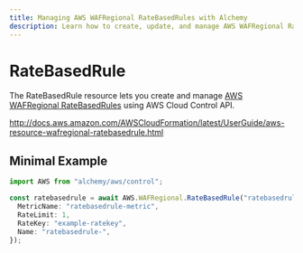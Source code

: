 ```yaml
---
title: Managing AWS WAFRegional RateBasedRules with Alchemy
description: Learn how to create, update, and manage AWS WAFRegional RateBasedRules using Alchemy Cloud Control.
---
```


# RateBasedRule

The RateBasedRule resource lets you create and manage [AWS WAFRegional RateBasedRules](https://docs.aws.amazon.com/wafregional/latest/userguide/) using AWS Cloud Control API.

http://docs.aws.amazon.com/AWSCloudFormation/latest/UserGuide/aws-resource-wafregional-ratebasedrule.html

## Minimal Example

```ts
import AWS from "alchemy/aws/control";

const ratebasedrule = await AWS.WAFRegional.RateBasedRule("ratebasedrule-example", {
  MetricName: "ratebasedrule-metric",
  RateLimit: 1,
  RateKey: "example-ratekey",
  Name: "ratebasedrule-",
});
```

